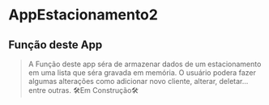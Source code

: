 # AppEstacionamento2

## Função deste App
> A Função deste app séra de armazenar dados de um estacionamento em uma lista que séra gravada em memória.
> O usuário podera fazer algumas alterações como adicionar novo cliente, alterar, deletar... entre outras.
> 🛠Em Construção🛠
